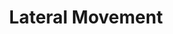 ---
title: Lateral Movement
layout: tag
author_profile: false
taxonomy: Lateral Movement
permalink: /stories/lateral_movement/
sidebar:
  nav: "stories"
---